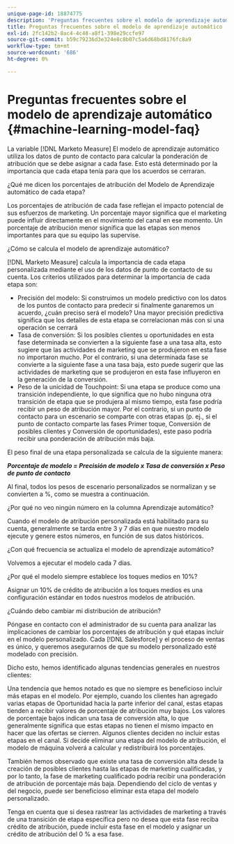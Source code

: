 ```yaml
---
unique-page-id: 18874775
description: 'Preguntas frecuentes sobre el modelo de aprendizaje automático: [!DNL Marketo Measure] - Documentación del producto'
title: Preguntas frecuentes sobre el modelo de aprendizaje automático
exl-id: 2fc142b2-8ac4-4c48-a8f1-398e29ccfe97
source-git-commit: b59c79236d3e324e8c8b07c5a6d68bd8176fc8a9
workflow-type: tm+mt
source-wordcount: '686'
ht-degree: 0%

---
```


# Preguntas frecuentes sobre el modelo de aprendizaje automático {#machine-learning-model-faq}

La variable [!DNL Marketo Measure] El modelo de aprendizaje automático utiliza los datos de punto de contacto para calcular la ponderación de atribución que se debe asignar a cada fase. Esto está determinado por la importancia que cada etapa tenía para que los acuerdos se cerraran.

¿Qué me dicen los porcentajes de atribución del Modelo de Aprendizaje automático de cada etapa?

Los porcentajes de atribución de cada fase reflejan el impacto potencial de sus esfuerzos de marketing. Un porcentaje mayor significa que el marketing puede influir directamente en el movimiento del canal en ese momento. Un porcentaje de atribución menor significa que las etapas son menos importantes para que su equipo las supervise.

¿Cómo se calcula el modelo de aprendizaje automático?

[!DNL Marketo Measure] calcula la importancia de cada etapa personalizada mediante el uso de los datos de punto de contacto de su cuenta. Los criterios utilizados para determinar la importancia de cada etapa son:

* Precisión del modelo: Si construimos un modelo predictivo con los datos de los puntos de contacto para predecir si finalmente ganaremos un acuerdo, ¿cuán preciso será el modelo? Una mayor precisión predictiva significa que los detalles de esta etapa se correlacionan más con si una operación se cerrará
* Tasa de conversión: Si los posibles clientes u oportunidades en esta fase determinada se convierten a la siguiente fase a una tasa alta, esto sugiere que las actividades de marketing que se produjeron en esta fase no importaron mucho. Por el contrario, si una determinada fase se convierte a la siguiente fase a una tasa baja, esto puede sugerir que las actividades de marketing que se produjeron en esta fase influyeron en la generación de la conversión.
* Peso de la unicidad de Touchpoint: Si una etapa se produce como una transición independiente, lo que significa que no hubo ninguna otra transición de etapa que se produjera al mismo tiempo, esta fase podría recibir un peso de atribución mayor. Por el contrario, si un punto de contacto para un escenario se comparte con otras etapas (p. ej., si el punto de contacto comparte las fases Primer toque, Conversión de posibles clientes y Conversión de oportunidades), este paso podría recibir una ponderación de atribución más baja.

El peso final de una etapa personalizada se calcula de la siguiente manera:

**_Porcentaje de modelo = Precisión de modelo x Tasa de conversión x Peso de punto de contacto_**

Al final, todos los pesos de escenario personalizados se normalizan y se convierten a %, como se muestra a continuación.

¿Por qué no veo ningún número en la columna Aprendizaje automático?

Cuando el modelo de atribución personalizada está habilitado para su cuenta, generalmente se tarda entre 3 y 7 días en que nuestro modelo ejecute y genere estos números, en función de sus datos históricos.

¿Con qué frecuencia se actualiza el modelo de aprendizaje automático?

Volvemos a ejecutar el modelo cada 7 días.

¿Por qué el modelo siempre establece los toques medios en 10%?

Asignar un 10% de crédito de atribución a los toques medios es una configuración estándar en todos nuestros modelos de atribución.

¿Cuándo debo cambiar mi distribución de atribución?

Póngase en contacto con el administrador de su cuenta para analizar las implicaciones de cambiar los porcentajes de atribución y qué etapas incluir en el modelo personalizado. Cada [!DNL Salesforce] y el proceso de ventas es único, y queremos asegurarnos de que su modelo personalizado esté modelado con precisión.

Dicho esto, hemos identificado algunas tendencias generales en nuestros clientes:

Una tendencia que hemos notado es que no siempre es beneficioso incluir más etapas en el modelo. Por ejemplo, cuando los clientes han agregado varias etapas de Oportunidad hacia la parte inferior del canal, estas etapas tienden a recibir valores de porcentaje de atribución muy bajos. Los valores de porcentaje bajos indican una tasa de conversión alta, lo que generalmente significa que estas etapas no tienen el mismo impacto en hacer que las ofertas se cierren. Algunos clientes deciden no incluir estas etapas en el canal. Si decide eliminar una etapa del modelo de atribución, el modelo de máquina volverá a calcular y redistribuirá los porcentajes.

También hemos observado que existe una tasa de conversión alta desde la creación de posibles clientes hasta las etapas de marketing cualificadas, y por lo tanto, la fase de marketing cualificado podría recibir una ponderación de atribución de porcentaje más baja. Dependiendo del ciclo de ventas y del negocio, puede ser beneficioso eliminar esta etapa del modelo personalizado.

Tenga en cuenta que si desea rastrear las actividades de marketing a través de una transición de etapa específica pero no desea que esta fase reciba crédito de atribución, puede incluir esta fase en el modelo y asignar un crédito de atribución del 0 % a esa fase.
